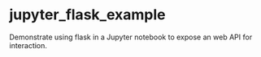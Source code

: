 # jupyter_flask_example
Demonstrate using flask in a Jupyter notebook to expose an web API for interaction.
